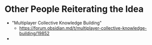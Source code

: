 
# Other People Reiterating the Idea
- "Multiplayer Collective Knowledge Building"
    - https://forum.obsidian.md/t/multiplayer-collective-knowledge-building/19852
- 